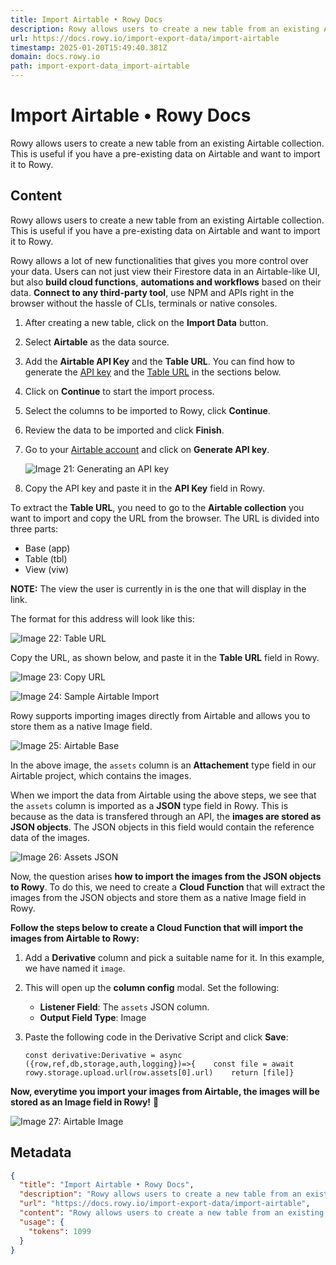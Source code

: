 ```yaml
---
title: Import Airtable • Rowy Docs
description: Rowy allows users to create a new table from an existing Airtable collection. This is useful if you have a pre-existing data on Airtable and want to import it to Rowy.
url: https://docs.rowy.io/import-export-data/import-airtable
timestamp: 2025-01-20T15:49:40.381Z
domain: docs.rowy.io
path: import-export-data_import-airtable
---
```


# Import Airtable • Rowy Docs


Rowy allows users to create a new table from an existing Airtable collection. This is useful if you have a pre-existing data on Airtable and want to import it to Rowy.


## Content

Rowy allows users to create a new table from an existing Airtable collection. This is useful if you have a pre-existing data on Airtable and want to import it to Rowy.

Rowy allows a lot of new functionalities that gives you more control over your data. Users can not just view their Firestore data in an Airtable-like UI, but also **build cloud functions**, **automations and workflows** based on their data. **Connect to any third-party tool**, use NPM and APIs right in the browser without the hassle of CLIs, terminals or native consoles.

1.  After creating a new table, click on the **Import Data** button.
    
2.  Select **Airtable** as the data source.
    
3.  Add the **Airtable API Key** and the **Table URL**. You can find how to generate the [API key](https://docs.rowy.io/import-export-data/import-airtable#retrieving-the-airtable-api-key) and the [Table URL](https://docs.rowy.io/import-export-data/import-airtable#obtaining-the-airtable-table-url) in the sections below.
    
4.  Click on **Continue** to start the import process.
    
5.  Select the columns to be imported to Rowy, click **Continue**.
    
6.  Review the data to be imported and click **Finish**.
    

1.  Go to your [Airtable account](https://airtable.com/account) and click on **Generate API key**.
    
    ![Image 21: Generating an API key](https://docs.rowy.io/assets/images/generate-api-key-006cad6a70f843a499cf2bf8a723cf38.png)
2.  Copy the API key and paste it in the **API Key** field in Rowy.
    

To extract the **Table URL**, you need to go to the **Airtable collection** you want to import and copy the URL from the browser. The URL is divided into three parts:

*   Base (app)
*   Table (tbl)
*   View (viw)

**NOTE:** The view the user is currently in is the one that will display in the link.

The format for this address will look like this:

![Image 22: Table URL](https://docs.rowy.io/assets/images/table-url-83a10867d9c0e1fbf27d450c9a4ae140.png)

Copy the URL, as shown below, and paste it in the **Table URL** field in Rowy.

![Image 23: Copy URL](https://docs.rowy.io/assets/images/copy-url-dd506251223cd53a2394226222683af3.png)

![Image 24: Sample Airtable Import](https://docs.rowy.io/assets/images/sample-keys-16b78ff694183ce432878068e9551b14.png)

Rowy supports importing images directly from Airtable and allows you to store them as a native Image field.

![Image 25: Airtable Base](https://docs.rowy.io/assets/images/airtable-base-7572ebb65a00584db3a5f3365a5c372c.png)

In the above image, the `assets` column is an **Attachement** type field in our Airtable project, which contains the images.

When we import the data from Airtable using the above steps, we see that the `assets` column is imported as a **JSON** type field in Rowy. This is because as the data is transfered through an API, the **images are stored as JSON objects**. The JSON objects in this field would contain the reference data of the images.

![Image 26: Assets JSON](https://docs.rowy.io/assets/images/assets-json-a5d9ed1ae8b319f744f56c5eab8bd080.png)

Now, the question arises **how to import the images from the JSON objects to Rowy**. To do this, we need to create a **Cloud Function** that will extract the images from the JSON objects and store them as a native Image field in Rowy.

**Follow the steps below to create a Cloud Function that will import the images from Airtable to Rowy:**

1.  Add a **Derivative** column and pick a suitable name for it. In this example, we have named it `image`.
    
2.  This will open up the **column config** modal. Set the following:
    
    *   **Listener Field**: The `assets` JSON column.
    *   **Output Field Type**: Image
3.  Paste the following code in the Derivative Script and click **Save**:
    
    ```
    const derivative:Derivative = async ({row,ref,db,storage,auth,logging})=>{    const file = await rowy.storage.upload.url(row.assets[0].url)    return [file]}
    ```
    

**Now, everytime you import your images from Airtable, the images will be stored as an Image field in Rowy!** 🚀

![Image 27: Airtable Image](https://docs.rowy.io/assets/images/airtable-image-db5f680362ced9a354d800a3c9a1754d.png)

## Metadata

```json
{
  "title": "Import Airtable • Rowy Docs",
  "description": "Rowy allows users to create a new table from an existing Airtable collection. This is useful if you have a pre-existing data on Airtable and want to import it to Rowy.",
  "url": "https://docs.rowy.io/import-export-data/import-airtable",
  "content": "Rowy allows users to create a new table from an existing Airtable collection. This is useful if you have a pre-existing data on Airtable and want to import it to Rowy.\n\nRowy allows a lot of new functionalities that gives you more control over your data. Users can not just view their Firestore data in an Airtable-like UI, but also **build cloud functions**, **automations and workflows** based on their data. **Connect to any third-party tool**, use NPM and APIs right in the browser without the hassle of CLIs, terminals or native consoles.\n\n1.  After creating a new table, click on the **Import Data** button.\n    \n2.  Select **Airtable** as the data source.\n    \n3.  Add the **Airtable API Key** and the **Table URL**. You can find how to generate the [API key](https://docs.rowy.io/import-export-data/import-airtable#retrieving-the-airtable-api-key) and the [Table URL](https://docs.rowy.io/import-export-data/import-airtable#obtaining-the-airtable-table-url) in the sections below.\n    \n4.  Click on **Continue** to start the import process.\n    \n5.  Select the columns to be imported to Rowy, click **Continue**.\n    \n6.  Review the data to be imported and click **Finish**.\n    \n\n1.  Go to your [Airtable account](https://airtable.com/account) and click on **Generate API key**.\n    \n    ![Image 21: Generating an API key](https://docs.rowy.io/assets/images/generate-api-key-006cad6a70f843a499cf2bf8a723cf38.png)\n2.  Copy the API key and paste it in the **API Key** field in Rowy.\n    \n\nTo extract the **Table URL**, you need to go to the **Airtable collection** you want to import and copy the URL from the browser. The URL is divided into three parts:\n\n*   Base (app)\n*   Table (tbl)\n*   View (viw)\n\n**NOTE:** The view the user is currently in is the one that will display in the link.\n\nThe format for this address will look like this:\n\n![Image 22: Table URL](https://docs.rowy.io/assets/images/table-url-83a10867d9c0e1fbf27d450c9a4ae140.png)\n\nCopy the URL, as shown below, and paste it in the **Table URL** field in Rowy.\n\n![Image 23: Copy URL](https://docs.rowy.io/assets/images/copy-url-dd506251223cd53a2394226222683af3.png)\n\n![Image 24: Sample Airtable Import](https://docs.rowy.io/assets/images/sample-keys-16b78ff694183ce432878068e9551b14.png)\n\nRowy supports importing images directly from Airtable and allows you to store them as a native Image field.\n\n![Image 25: Airtable Base](https://docs.rowy.io/assets/images/airtable-base-7572ebb65a00584db3a5f3365a5c372c.png)\n\nIn the above image, the `assets` column is an **Attachement** type field in our Airtable project, which contains the images.\n\nWhen we import the data from Airtable using the above steps, we see that the `assets` column is imported as a **JSON** type field in Rowy. This is because as the data is transfered through an API, the **images are stored as JSON objects**. The JSON objects in this field would contain the reference data of the images.\n\n![Image 26: Assets JSON](https://docs.rowy.io/assets/images/assets-json-a5d9ed1ae8b319f744f56c5eab8bd080.png)\n\nNow, the question arises **how to import the images from the JSON objects to Rowy**. To do this, we need to create a **Cloud Function** that will extract the images from the JSON objects and store them as a native Image field in Rowy.\n\n**Follow the steps below to create a Cloud Function that will import the images from Airtable to Rowy:**\n\n1.  Add a **Derivative** column and pick a suitable name for it. In this example, we have named it `image`.\n    \n2.  This will open up the **column config** modal. Set the following:\n    \n    *   **Listener Field**: The `assets` JSON column.\n    *   **Output Field Type**: Image\n3.  Paste the following code in the Derivative Script and click **Save**:\n    \n    ```\n    const derivative:Derivative = async ({row,ref,db,storage,auth,logging})=>{    const file = await rowy.storage.upload.url(row.assets[0].url)    return [file]}\n    ```\n    \n\n**Now, everytime you import your images from Airtable, the images will be stored as an Image field in Rowy!** 🚀\n\n![Image 27: Airtable Image](https://docs.rowy.io/assets/images/airtable-image-db5f680362ced9a354d800a3c9a1754d.png)",
  "usage": {
    "tokens": 1099
  }
}
```
